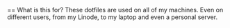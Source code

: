 == What is this for?
These dotfiles are used on all of my machines. Even on different users, from my Linode, to my laptop and even a personal server.

